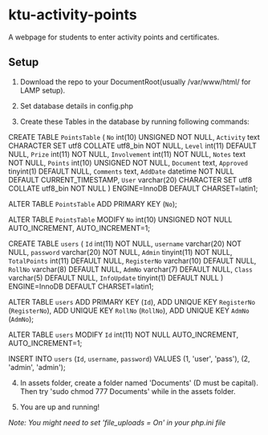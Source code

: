 # ktu-activity-points
A webpage for students to enter activity points and certificates.

## Setup

1. Download the repo to your DocumentRoot(usually /var/www/html/ for LAMP setup).

2. Set database details in config.php

3. Create these Tables in the database by running following commands:

CREATE TABLE `PointsTable` (
  `No` int(10) UNSIGNED NOT NULL,
  `Activity` text CHARACTER SET utf8 COLLATE utf8_bin NOT NULL,
  `Level` int(11) DEFAULT NULL,
  `Prize` int(11) NOT NULL,
  `Involvement` int(11) NOT NULL,
  `Notes` text NOT NULL,
  `Points` int(10) UNSIGNED NOT NULL,
  `Document` text,
  `Approved` tinyint(1) DEFAULT NULL,
  `Comments` text,
  `AddDate` datetime NOT NULL DEFAULT CURRENT_TIMESTAMP,
  `User` varchar(20) CHARACTER SET utf8 COLLATE utf8_bin NOT NULL
) ENGINE=InnoDB DEFAULT CHARSET=latin1;

ALTER TABLE `PointsTable`
  ADD PRIMARY KEY (`No`);

ALTER TABLE `PointsTable`
  MODIFY `No` int(10) UNSIGNED NOT NULL AUTO_INCREMENT, AUTO_INCREMENT=1;


CREATE TABLE `users` (
  `Id` int(11) NOT NULL,
  `username` varchar(20) NOT NULL,
  `password` varchar(20) NOT NULL,
  `Admin` tinyint(11) NOT NULL,
  `TotalPoints` int(11) DEFAULT NULL,
  `RegisterNo` varchar(10) DEFAULT NULL,
  `RollNo` varchar(8) DEFAULT NULL,
  `AdmNo` varchar(7) DEFAULT NULL,
  `Class` varchar(5) DEFAULT NULL,
  `InfoUpdate` tinyint(1) DEFAULT NULL
) ENGINE=InnoDB DEFAULT CHARSET=latin1;

ALTER TABLE `users`
  ADD PRIMARY KEY (`Id`),
  ADD UNIQUE KEY `RegisterNo` (`RegisterNo`),
  ADD UNIQUE KEY `RollNo` (`RollNo`),
  ADD UNIQUE KEY `AdmNo` (`AdmNo`);

ALTER TABLE `users`
  MODIFY `Id` int(11) NOT NULL AUTO_INCREMENT, AUTO_INCREMENT=1;

INSERT INTO `users` (`Id`, `username`, `password`) VALUES
(1, 'user', 'pass'),
(2, 'admin', 'admin');

4. In assets folder, create a folder named 'Documents' (D must be capital). Then try 'sudo chmod 777 Documents' while in the assets folder.

5. You are up and running!

*Note: You might need to set 'file_uploads = On' in your php.ini file*